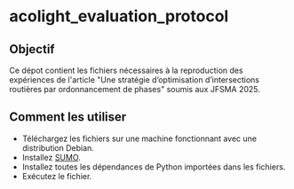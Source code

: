 # acolight_evaluation_protocol

## Objectif

Ce dépot contient les fichiers nécessaires à la reproduction des expériences de l'article "Une stratégie d’optimisation d’intersections routières par ordonnancement de phases" soumis aux JFSMA 2025.

## Comment les utiliser

- Téléchargez les fichiers sur une machine fonctionnant avec une distribution Debian.
- Installez [SUMO](https://sumo.dlr.de/docs/Downloads.php).
- Installez toutes les dépendances de Python importées dans les fichiers.
- Exécutez le fichier.
